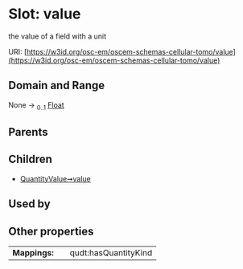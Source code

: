 
# Slot: value

the value of a field with a unit

URI: [https://w3id.org/osc-em/oscem-schemas-cellular-tomo/value](https://w3id.org/osc-em/oscem-schemas-cellular-tomo/value)


## Domain and Range

None &#8594;  <sub>0..1</sub> [Float](types/Float.md)

## Parents


## Children

 *  [QuantityValue➞value](QuantityValue_value.md)

## Used by


## Other properties

|  |  |  |
| --- | --- | --- |
| **Mappings:** | | qudt:hasQuantityKind |
